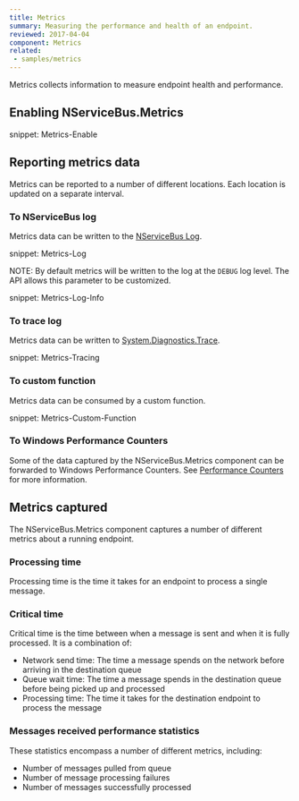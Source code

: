 ```yaml
---
title: Metrics
summary: Measuring the performance and health of an endpoint.
reviewed: 2017-04-04
component: Metrics
related:
 - samples/metrics
---
```


Metrics collects information to measure endpoint health and performance.


## Enabling NServiceBus.Metrics

snippet: Metrics-Enable


## Reporting metrics data

Metrics can be reported to a number of different locations. Each location is updated on a separate interval. 

### To NServiceBus log

Metrics data can be written to the [NServiceBus Log](/nservicebus/logging/).

snippet: Metrics-Log

NOTE: By default metrics will be written to the log at the `DEBUG` log level. The API allows this parameter to be customized.

snippet: Metrics-Log-Info

### To trace log

Metrics data can be written to [System.Diagnostics.Trace](https://msdn.microsoft.com/en-us/library/system.diagnostics.trace.aspx).

snippet: Metrics-Tracing

### To custom function

Metrics data can be consumed by a custom function.

snippet: Metrics-Custom-Function

### To Windows Performance Counters

Some of the data captured by the NServiceBus.Metrics component can be forwarded to Windows Performance Counters. See [Performance Counters](./performance-counters.md) for more information.


## Metrics captured

The NServiceBus.Metrics component captures a number of different metrics about a running endpoint.

### Processing time

Processing time is the time it takes for an endpoint to process a single message.

### Critical time

Critical time is the time between when a message is sent and when it is fully processed. It is a combination of:
- Network send time: The time a message spends on the network before arriving in the destination queue
- Queue wait time: The time a message spends in the destination queue before being picked up and processed
- Processing time: The time it takes for the destination endpoint to process the message

### Messages received performance statistics

These statistics encompass a number of different metrics, including:

- Number of messages pulled from queue
- Number of message processing failures
- Number of messages successfully processed


